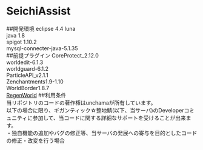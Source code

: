 # SeichiAssist
##開発環境
eclipse 4.4 luna<br>
java 1.8<br>
spigot 1.10.2<br>
mysql-connecter-java-5.1.35<br>
##前提プラグイン
CoreProtect_2.12.0<br>
worldedit-6.1.3<br>
worldguard-6.1.2<br>
ParticleAPI_v2.1.1<br>
Zenchantments1.9-1.10<br>
WorldBorder1.8.7<br>
[RegenWorld](https://w1.minecraftserver.jp/redmine/attachments/download/578/RegenWorld-1.0.jar)
##利用条件<br>
当リポジトリのコードの著作権はunchamaが所有しています。<br>
以下の場合に限り、ギガンティック☆整地鯖(以下、当サーバ)のDeveloperコミュニティに参加して、当コードに関する詳細なサポートを受けることが出来ます。<br>
・独自機能の追加やバグの修正等、当サーバの発展への寄与を目的としたコードの修正・改変を行う場合<br>
